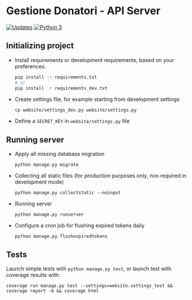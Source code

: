 # Gestione Donatori - API Server

[![Updates](https://pyup.io/repos/github/dennybiasiolli/gestione-donatori/shield.svg)](https://pyup.io/repos/github/dennybiasiolli/gestione-donatori/) [![Python 3](https://pyup.io/repos/github/dennybiasiolli/gestione-donatori/python-3-shield.svg)](https://pyup.io/repos/github/dennybiasiolli/gestione-donatori/)


## Initializing project

- Install requirements or development requirements, based on your preferences.

    ```sh
    pip install -r requirements.txt
    # or
    pip install -r requirements_dev.txt
    ```

- Create settings file, for example starting from development settings

    `cp website/settings_dev.py website/settings.py`

- Define a `SECRET_KEY` in `website/settings.py` file


## Running server

- Apply all missing database migration

    `python manage.py migrate`

- Collecting all static files
    (for production purposes only, non required in development mode)

    `python manage.py collectstatic --noinput`

- Running server

    `python manage.py runserver`

- Configure a cron job for flushing expired tokens daily

    `python manage.py flushexpiredtokens`


## Tests

Launch simple tests with `python manage.py test`, or launch test with coverage
results with:

```
coverage run manage.py test --settings=website.settings_test && coverage report -m && coverage html
```
